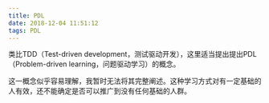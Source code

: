 ```yaml
---
title: PDL
date: 2018-12-04 11:51:12
tags: PDL
---
```


类比TDD（Test-driven development，测试驱动开发），这里适当提出提出PDL（Problem-driven learning，问题驱动学习）的概念。

这一概念似乎容易理解，我暂时无法将其完整阐述。这种学习方式对有一定基础的人有效，还不能确定是否可以推广到没有任何基础的人群。
